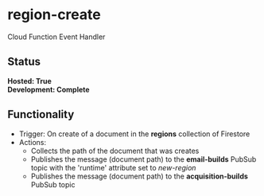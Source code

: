 # region-create
Cloud Function Event Handler

## Status
**Hosted: True**  
**Development: Complete**  

## Functionality
- Trigger: On create of a document in the **regions** collection of Firestore
- Actions:
    - Collects the path of the document that was creates
    - Publishes the message (document path) to the **email-builds** PubSub topic with the 'runtime' attribute set to *new-region*
    - Publishes the message (document path) to the **acquisition-builds** PubSub topic
